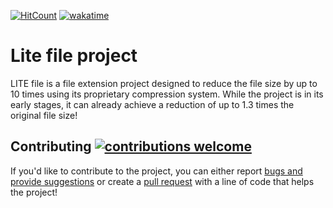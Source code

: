[![HitCount](https://hits.dwyl.com/c0dezin/FTT.svg?style=flat-square)](http://hits.dwyl.com/c0dezin/FTT)
[![wakatime](https://wakatime.com/badge/user/018c2181-6355-4e47-8053-f7e42d337f6f/project/018c21b6-d90e-4d35-b59a-69aa197978fb.svg)](https://wakatime.com/badge/user/018c2181-6355-4e47-8053-f7e42d337f6f/project/018c21b6-d90e-4d35-b59a-69aa197978fb)


# Lite file project

LITE file is a file extension project designed to reduce the file size by up to 10 times using its proprietary compression system. While the project is in its early stages, it can already achieve a reduction of up to 1.3 times the original file size!

## Contributing [![contributions welcome](https://img.shields.io/badge/contributions-welcome-brightgreen.svg?style=flat)](https://github.com/c0dezin/FTT/issues)
If you'd like to contribute to the project, you can either report [bugs and provide suggestions](https://github.com/C0dezin/FTT/issues) or create a [pull request](https://github.com/C0dezin/FTT/pulls) with a line of code that helps the project!
